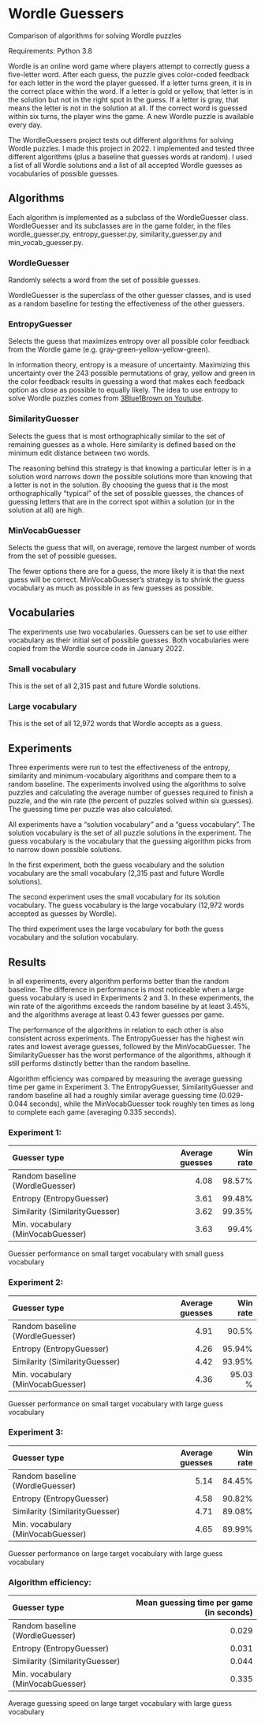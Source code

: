 # Wordle Guessers
Comparison of algorithms for solving Wordle puzzles

Requirements: Python 3.8

Wordle is an online word game where players attempt to correctly guess a five-letter word. After each guess, the puzzle gives color-coded feedback for each letter in the word the player guessed. If a letter turns green, it is in the correct place within the word. If a letter is gold or yellow, that letter is in the solution but not in the right spot in the guess. If a letter is gray, that means the letter is not in the solution at all. If the correct word is guessed within six turns, the player wins the game. A new Wordle puzzle is available every day.

The WordleGuessers project tests out different algorithms for solving Wordle puzzles. I made this project in 2022. I implemented and tested three different algorithms (plus a baseline that guesses words at random). I used a list of all Wordle solutions and a list of all accepted Wordle guesses as vocabularies of possible guesses.

## Algorithms

Each algorithm is implemented as a subclass of the WordleGuesser class. WordleGuesser and its subclasses are in the game folder, in the files wordle_guesser.py, entropy_guesser.py, similarity_guesser.py and min_vocab_guesser.py.

### WordleGuesser

Randomly selects a word from the set of possible guesses.

WordleGuesser is the superclass of the other guesser classes, and is used as a random baseline for testing the effectiveness of the other guessers.

### EntropyGuesser

Selects the guess that maximizes entropy over all possible color feedback from the Wordle game (e.g. gray-green-yellow-yellow-green).

In information theory, entropy is a measure of uncertainty. Maximizing this uncertainty over the 243 possible permutations of gray, yellow and green in the color feedback results in guessing a word that makes each feedback option as close as possible to equally likely. The idea to use entropy to solve Wordle puzzles comes from [3Blue1Brown on Youtube](https://www.youtube.com/watch?v=v68zYyaEmEA). 

### SimilarityGuesser

Selects the guess that is most orthographically similar to the set of remaining guesses as a whole. Here similarity is defined based on the minimum edit distance between two words.

The reasoning behind this strategy is that knowing a particular letter is in a solution word narrows down the possible solutions more than knowing that a letter is not in the solution. By choosing the guess that is the most orthographically “typical” of the set of possible guesses, the chances of guessing letters that are in the correct spot within a solution (or in the solution at all) are high.

### MinVocabGuesser

Selects the guess that will, on average, remove the largest number of words from the set of possible guesses.

The fewer options there are for a guess, the more likely it is that the next guess will be correct. MinVocabGuesser’s strategy is to shrink the guess vocabulary as much as possible in as few guesses as possible.

## Vocabularies

The experiments use two vocabularies. Guessers can be set to use either vocabulary as their initial set of possible guesses. Both vocabularies were copied from the Wordle source code in January 2022.

### Small vocabulary

This is the set of all 2,315 past and future Wordle solutions.

### Large vocabulary

This is the set of all 12,972 words that Wordle accepts as a guess.

## Experiments

Three experiments were run to test the effectiveness of the entropy, similarity and minimum-vocabulary algorithms and compare them to a random baseline. The experiments involved using the algorithms to solve puzzles and calculating the average number of guesses required to finish a puzzle, and the win rate (the percent of puzzles solved within six guesses). The guessing time per puzzle was also calculated. 

All experiments have a “solution vocabulary” and a “guess vocabulary”. The solution vocabulary is the set of all puzzle solutions in the experiment. The guess vocabulary is the vocabulary that the guessing algorithm picks from to narrow down possible solutions.

In the first experiment,  both the guess vocabulary and the solution vocabulary are the small vocabulary (2,315 past and future Wordle solutions).

The second experiment uses the small vocabulary for its solution vocabulary. The guess vocabulary is the large vocabulary (12,972 words accepted as guesses by Wordle).

The third experiment uses the large vocabulary for both the guess vocabulary and the solution vocabulary.

## Results

In all experiments, every algorithm performs better than the random baseline. The difference in performance is most noticeable when a large guess vocabulary is used in Experiments 2 and 3. In these experiments, the win rate of the algorithms exceeds the random baseline by at least 3.45%, and the algorithms average at least 0.43 fewer guesses per game.

The performance of the algorithms in relation to each other is also consistent across experiments. The EntropyGuesser has the highest win rates and lowest average guesses, followed by the MinVocabGuesser. The SimilarityGuesser has the worst performance of the algorithms, although it still performs distinctly better than the random baseline. 

Algorithm efficiency was compared by measuring the average guessing time per game in Experiment 3. The EntropyGuesser, SimilarityGuesser and random baseline all had a roughly similar average guessing time (0.029-0.044 seconds), while the MinVocabGuesser took roughly ten times as long to complete each game (averaging 0.335 seconds).

### Experiment 1:

| Guesser type | Average guesses | Win rate |
| :--- | ---: | ---: |
| Random baseline (WordleGuesser) | 4.08 | 98.57% |
| Entropy (EntropyGuesser) | 3.61 | 99.48% |
| Similarity (SimilarityGuesser) | 3.62 | 99.35% |
| Min. vocabulary (MinVocabGuesser) | 3.63 | 99.4% |

Guesser performance on small target vocabulary with small guess vocabulary

### Experiment 2:

| Guesser type | Average guesses | Win rate |
| :--- | ---: | ---: |
| Random baseline (WordleGuesser) | 4.91 | 90.5% |
| Entropy (EntropyGuesser) | 4.26 | 95.94% |
| Similarity (SimilarityGuesser) | 4.42 | 93.95% |
| Min. vocabulary (MinVocabGuesser) | 4.36 | 95.03 % |

Guesser performance on small target vocabulary  with large guess vocabulary

### Experiment 3:

| Guesser type | Average guesses | Win rate |
| :--- | ---: | ---: |
| Random baseline (WordleGuesser) | 5.14 | 84.45% |
| Entropy (EntropyGuesser) | 4.58 | 90.82% |
| Similarity (SimilarityGuesser) | 4.71 | 89.08% |
| Min. vocabulary (MinVocabGuesser) | 4.65 | 89.99% |

Guesser performance on large target vocabulary with large guess vocabulary

### Algorithm efficiency:

| Guesser type | Mean guessing time per game (in seconds) | 
| :--- | ---: |
| Random baseline (WordleGuesser) | 0.029 |
| Entropy (EntropyGuesser) | 0.031 |
| Similarity (SimilarityGuesser) | 0.044 |
| Min. vocabulary (MinVocabGuesser) | 0.335 |

Average guessing speed on large target vocabulary with large guess vocabulary
